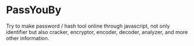 # PassYouBy

Try to make password / hash tool online through javascript, not only identifier but also cracker, encryptor, encoder, decoder, analyzer, and more other information.
